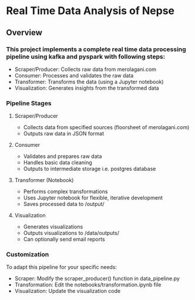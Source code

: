 # Real Time Data Analysis of Nepse
## Overview
### This project implements a complete real time data processing pipeline using kafka and pyspark with following steps:
- Scraper/Producer: Collects raw data from merolagani.com
- Consumer: Processes and validates the raw data
- Transformer: Transforms the data (using a Jupyter notebook)
- Visualization: Generates insights from the transformed data

### Pipeline Stages
1. Scraper/Producer
    - Collects data from specified sources (floorsheet of merolagani.com)
    - Outputs raw data in JSON format
    
2. Consumer
   - Validates and prepares raw data
   - Handles basic data cleaning
   - Outputs to intermediate storage i.e. postgres database

3. Transformer (Notebook)
   - Performs complex transformations
   - Uses Jupyter notebook for flexible, iterative development
   - Saves processed data to /output/

4. Visualization
   - Generates visualizations
   - Outputs visualizations to /data/outputs/
   - Can optionally send email reports

### Customization
To adapt this pipeline for your specific needs:
   -  Scraper: Modify the scraper_producer() function in data_pipeline.py
   - Transformation: Edit the notebooks/transformation.ipynb file
   - Visualization: Update the visualization code 
